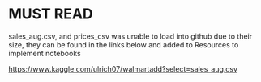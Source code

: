 # MUST READ

sales_aug.csv, and prices_csv was unable to load into github due to their size, they can be found in the links below and added to Resources to implement notebooks

https://www.kaggle.com/ulrich07/walmartadd?select=sales_aug.csv

